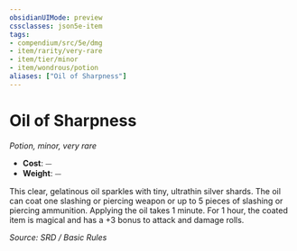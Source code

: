 ```yaml
---
obsidianUIMode: preview
cssclasses: json5e-item
tags:
- compendium/src/5e/dmg
- item/rarity/very-rare
- item/tier/minor
- item/wondrous/potion
aliases: ["Oil of Sharpness"]
---
```

# Oil of Sharpness
*Potion, minor, very rare*  

- **Cost**: ⏤
- **Weight**: ⏤

This clear, gelatinous oil sparkles with tiny, ultrathin silver shards. The oil can coat one slashing or piercing weapon or up to 5 pieces of slashing or piercing ammunition. Applying the oil takes 1 minute. For 1 hour, the coated item is magical and has a +3 bonus to attack and damage rolls.

*Source: SRD / Basic Rules*